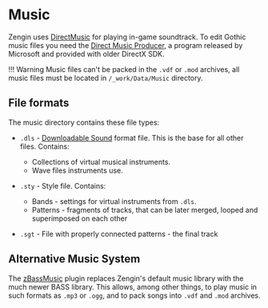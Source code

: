 # Music

Zengin uses [DirectMusic](https://en.m.wikipedia.org/wiki/DirectMusic) for playing in-game soundtrack. To edit Gothic music files you need the [Direct Music Producer](https://en.m.wikipedia.org/wiki/DirectMusic), a program released by Microsoft and provided with older DirectX SDK.  

!!! Warning
    Music files can't be packed in the `.vdf` or `.mod` archives, all music files must be located in `/_work/Data/Music` directory.

## File formats

The music directory contains these file types:

- `.dls` - [Downloadable Sound](https://en.wikipedia.org/wiki/DLS_format) format file. This is the base for all other files. Contains:   
    - Collections of virtual musical instruments.
    - Wave files instruments use.

- `.sty` - Style file. Contains:
    - Bands - settings for virtual instruments from `.dls`.
    - Patterns - fragments of tracks, that can be later merged, looped and superimposed on each other

- `.sgt` - File with properly connected patterns - the final track

## Alternative Music System

The [zBassMusic](./union/plugins/zbassmusic.md) plugin replaces Zengin's default music library with the much newer BASS library. This allows, among other things, to play music in such formats as `.mp3` or `.ogg`, and to pack songs into `.vdf` and `.mod` archives.